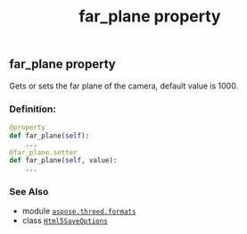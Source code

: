 ﻿---
title: far_plane property
second_title: Aspose.3D for Python via .NET API References
description: 
type: docs
weight: 50
url: /python-net/aspose.threed.formats/html5saveoptions/far_plane/
is_root: false
---

## far_plane property


Gets or sets the far plane of the camera, default value is 1000.
### Definition:
```python
@property
def far_plane(self):
    ...
@far_plane.setter
def far_plane(self, value):
    ...
```

### See Also
* module [`aspose.threed.formats`](../../)
* class [`Html5SaveOptions`](/3d/python-net/aspose.threed.formats/html5saveoptions)
